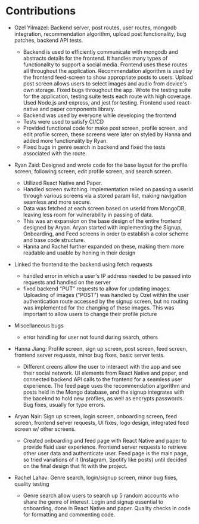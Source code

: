 # Contributions
- Ozel Yilmazel: Backend server, post routes, user routes, mongodb integration, recommendation algorithm, upload post functionality, bug patches, backend API tests.
  - Backend is used to efficiently communicate with mongodb and abstracts details for the frontend. It handles many types of functionality to support a social media. Frontend uses these routes all throughout the application. Recommendation algorithm is used by the frontend feed-screen to show appropriate posts to users. Upload post screen allows users to select images and audio from device's own storage. Fixed bugs throughout the app. Wrote the testing suite for the application, testing suite tests each route with high coverage. Used Node.js and express, and jest for testing. Frontend used react-native and paper components library.
  - Backend was used by everyone while developing the frontend
  - Tests were used to satisfy CI/CD
  - Provided functional code for make post screen, profile screen, and edit profile screen, these screens were later on styled by Hanna and added more functionality by Ryan.
  - Fixed bugs in genre search in backend and fixed the tests associated with the route.

- Ryan Zaid: Designed and wrote code for the base layout for the profile screen, following screen, edit profile screen, and search screen.
  - Utilized React Native and Paper.
  - Handled screen switching. Implementation relied on passing a userId through various screens via a stored param list, making navigation seamless and more secure.
  - Data was fetched at each screen based on userId from MongoDB, leaving less room for vulnerability in passing of data.
  - This was an expansion on the base design of the entire frontend designed by Aryan. Aryan started with implementing the Signup, Onboarding, and Feed screens in order to establish a color scheme and base code structure.
  - Hanna and Rachel further expanded on these, making them more readable and usable by honing in their design
- Linked the frontend to the backend using fetch requests
  - handled error in which a user's IP address needed to be passed into requests and handled on the server
  - fixed backend "PUT" requests to allow for updating images. Uploading of images ("POST") was handled by Ozel within the user authentication route accessed by the signup screen, but no routing was implemented for the changing of these images. This was important to allow users to change their profile picture
- Miscellaneous bugs
  - error handling for user not found during search, others

- Hanna Jiang: Profile screen, sign up screen, post screen, feed screen, frontend server requests, minor bug fixes, basic server tests.
  - Different creens allow the user to interaect with the app and see their social network. UI elements from React Native and paper, and connected backend API calls to the frontend for a seamless user experience. The feed page uses the recommendation algorithm and posts held in the Mongo database, and the signup integrates with the baceknd to hold new profiles, as well as encrypts passwords. Bug fixes, usually for type errors.

- Aryan Nair: Sign up screen, login screen, onboarding screen, feed screen, frontend server requests, UI fixes, logo design, integrated feed screen w/ other screens.
   - Created onboarding and feed page with React Native and paper to provide fluid user experience. Frontend server requests to retrieve other user data and authenticate user. Feed page is the main page, so tried variations of it (Instagram, Spotify like posts) until decided on the final design that fit with the project.

- Rachel Lahav: Genre search, login/signup screen, minor bug fixes, quality testing
  - Genre search allow users to search up 5 random accounts who share the genre of interest. Login and signup essential to onboarding, done in React Native and paper. Quality checks in code for formatting and commenting code.
